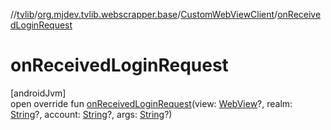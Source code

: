 //[tvlib](../../../index.md)/[org.mjdev.tvlib.webscrapper.base](../index.md)/[CustomWebViewClient](index.md)/[onReceivedLoginRequest](on-received-login-request.md)

# onReceivedLoginRequest

[androidJvm]\
open override fun [onReceivedLoginRequest](on-received-login-request.md)(view: [WebView](https://developer.android.com/reference/kotlin/android/webkit/WebView.html)?, realm: [String](https://kotlinlang.org/api/latest/jvm/stdlib/kotlin/-string/index.html)?, account: [String](https://kotlinlang.org/api/latest/jvm/stdlib/kotlin/-string/index.html)?, args: [String](https://kotlinlang.org/api/latest/jvm/stdlib/kotlin/-string/index.html)?)
